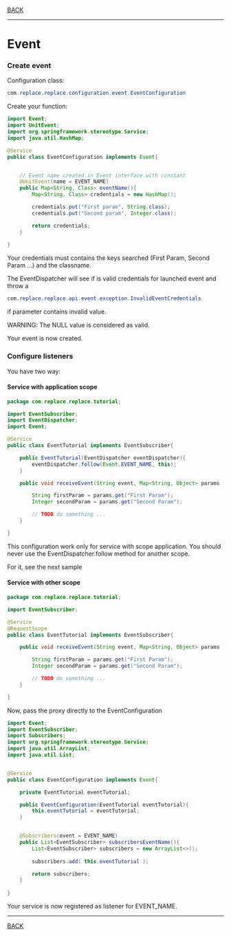 
[BACK](../table.md)

---

# Event

### Create event

Configuration class:

```java
com.replace.replace.configuration.event.EventConfiguration
```

Create your function:

```java
import Event;
import UnitEvent;
import org.springframework.stereotype.Service;
import java.util.HashMap;

@Service
public class EventConfiguration implements Event{


    // Event name created in Event interface with constant
    @UnitEvent(name = EVENT_NAME) 
    public Map<String, Class> eventName(){
        Map<String, Class> credentials = new HashMap();

        credentials.put("First param", String.class);
        credentials.put("Second param", Integer.class);

        return credentials;
    }
    
}
```

Your credentials must contains the keys searched (First Param, Second Param ...) 
and the classname.

The EventDispatcher will see if is valid credentials for launched event and throw a

```java
com.replace.replace.api.event.exception.InvalidEventCredentials
``` 

if parameter contains invalid value.

WARNING: The NULL value is considered as valid.

Your event is now created.

### Configure listeners

You have two way:

#### Service with application scope

```java
package com.replace.replace.tutorial;

import EventSubscriber;
import EventDispatcher;
import Event;

@Service
public class EventTutorial implements EventSubscriber{

    public EventTutorial(EventDispatcher eventDispatcher){
        eventDispatcher.follow(Event.EVENT_NAME, this);
    }

    public void receiveEvent(String event, Map<String, Object> params ) {

        String firstParam = params.get("First Param");
        Integer secondParam = params.get("Second Param");

        // TODO do something ...
    }

}

```

This configuration work only for service with scope application.
You should never use the EventDispatcher.follow method for another scope.

For it, see the next sample

#### Service with other scope

```java
package com.replace.replace.tutorial;

import EventSubscriber;

@Service
@RequestScope
public class EventTutorial implements EventSubscriber{

    public void receiveEvent(String event, Map<String, Object> params ) {

        String firstParam = params.get("First Param");
        Integer secondParam = params.get("Second Param");

        // TODO do something ...
    }

}

```

Now, pass the proxy directly to the EventConfiguration


```java
import Event;
import EventSubscriber;
import Subscribers;
import org.springframework.stereotype.Service;
import java.util.ArrayList;
import java.util.List;


@Service
public class EventConfiguration implements Event{

    private EventTutorial eventTutorial;

    public EventConfiguration(EventTutorial eventTutorial){
        this.eventTutorial = eventTutorial;
    }


    @Subscribers(event = EVENT_NAME)
    public List<EventSubscriber> subscribersEventName(){
        List<EventSubscriber> subscribers = new ArrayList<>();
        
        subscribers.add( this.eventTutorial );

        return subscribers;
    }
    
}
```

Your service is now registered as listener for EVENT_NAME.

---
[BACK](../table.md)